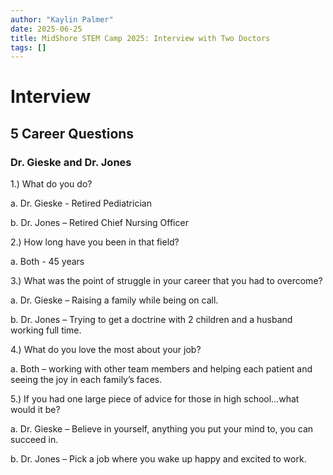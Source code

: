 ```yaml
---
author: "Kaylin Palmer"
date: 2025-06-25
title: MidShore STEM Camp 2025: Interview with Two Doctors
tags: []
---
```


# Interview
## 5 Career Questions
### Dr. Gieske and Dr. Jones

1.)	What do you do?

a.	Dr. Gieske - Retired Pediatrician

b.	Dr. Jones – Retired Chief Nursing Officer

2.)	How long have you been in that field?

a.	Both - 45 years

3.)	What was the point of struggle in your career that you had to overcome?

a.	Dr. Gieske – Raising a family while being on call.

b.	Dr. Jones – Trying to get a doctrine with 2 children and a husband working full time.

4.)	What do you love the most about your job?

a.	Both – working with other team members and helping each patient and seeing the joy in each family’s faces.

5.)	If you had one large piece of advice for those in high school…what would it be?

a.	Dr. Gieske – Believe in yourself, anything you put your mind to, you can succeed in.

b.	Dr. Jones – Pick a job where you wake up happy and excited to work. 
